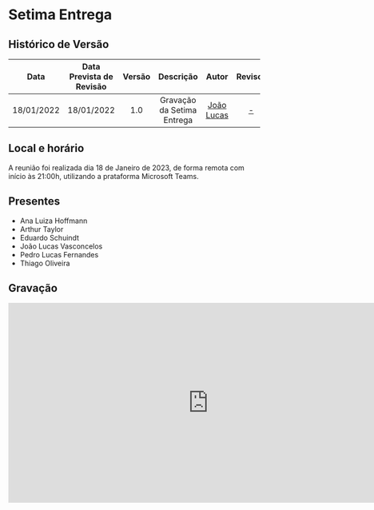 # Setima Entrega

## <a>Histórico de Versão</a>
|    Data    | Data Prevista de Revisão | Versão |         Descrição         |                   Autor                    |         Revisor         |
| :--------: | :----------------------: | :----: | :-----------------------: | :----------------------------------------: | :---------------------: |
| 18/01/2022 |        18/01/2022        |  1.0   | Gravação da Setima Entrega | [João Lucas](https://github.com/Hackairos) | [-](https://github.com/) |

## <a>Local e horário</a>

A reunião foi realizada dia 18 de Janeiro de 2023, de forma remota com início às 21:00h, utilizando a prataforma Microsoft Teams.

## <a>Presentes</a>

- Ana Luiza Hoffmann
- Arthur Taylor
- Eduardo Schuindt
- João Lucas Vasconcelos
- Pedro Lucas Fernandes
- Thiago Oliveira

## <a>Gravação</a>

<center>
<iframe width="800" height="400" src="https://www.youtube-nocookie.com/embed/" frameborder="0" allow="accelerometer; autoplay; clipboard-write; encrypted-media; gyroscope; picture-in-picture" allowfullscreen></iframe>
</center>